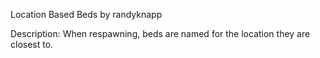Location Based Beds
by randyknapp

Description:
When respawning, beds are named for the location they are closest to.